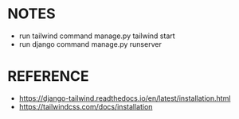# NOTES

- run tailwind command manage.py tailwind start 
- run django command manage.py runserver 

# REFERENCE

- https://django-tailwind.readthedocs.io/en/latest/installation.html
- https://tailwindcss.com/docs/installation